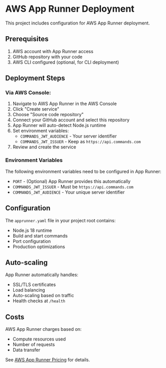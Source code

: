 # AWS App Runner Deployment

This project includes configuration for AWS App Runner deployment.

## Prerequisites

1. AWS account with App Runner access
2. GitHub repository with your code
3. AWS CLI configured (optional, for CLI deployment)

## Deployment Steps

### Via AWS Console:

1. Navigate to AWS App Runner in the AWS Console
2. Click "Create service"
3. Choose "Source code repository" 
4. Connect your GitHub account and select this repository
5. App Runner will auto-detect Node.js runtime
6. Set environment variables:
   - `COMMANDS_JWT_AUDIENCE` - Your server identifier
   - `COMMANDS_JWT_ISSUER` - Keep as `https://api.commands.com`
7. Review and create the service

### Environment Variables

The following environment variables need to be configured in App Runner:

- `PORT` - (Optional) App Runner provides this automatically
- `COMMANDS_JWT_ISSUER` - Must be `https://api.commands.com`
- `COMMANDS_JWT_AUDIENCE` - Your unique server identifier

## Configuration

The `apprunner.yaml` file in your project root contains:
- Node.js 18 runtime
- Build and start commands
- Port configuration
- Production optimizations

## Auto-scaling

App Runner automatically handles:
- SSL/TLS certificates
- Load balancing
- Auto-scaling based on traffic
- Health checks at `/health`

## Costs

AWS App Runner charges based on:
- Compute resources used
- Number of requests
- Data transfer

See [AWS App Runner Pricing](https://aws.amazon.com/apprunner/pricing/) for details.